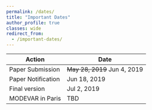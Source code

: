 ```yaml
---
permalink: /dates/
title: "Important Dates"
author_profile: true
classes: wide
redirect_from: 
  - /important-dates/
---
```



| Action             | Date          |
| -------------------- | ------------ |
| Paper Submission     | ~~May 28, 2019~~ Jun 4, 2019 |
| Paper Notification   | Jun 18, 2019 |
| Final version        | Jul  2, 2019 |
| MODEVAR in Paris     | TBD          |
